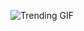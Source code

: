 ![Trending GIF](https://media0.giphy.com/media/v1.Y2lkPThiYjIxNzcybjM5MGl3dmlvd3F4OHc4amh5bnNha3Zid3RyMTU0eW9ydmdodzZtcCZlcD12MV9naWZzX3NlYXJjaCZjdD1n/wQAbcl6iDnawokpLj9/giphy.gif)
